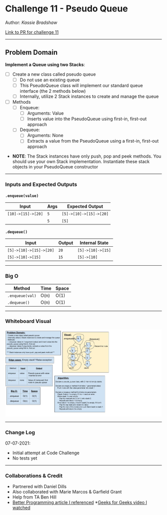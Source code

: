 # Challenge 11 - Pseudo Queue

Author: *Kassie Bradshaw*

[Link to PR for challenge 11](https://github.com/kassiebradshaw/data-structures-and-algorithms/compare/stack-queue-pseudo?expand=1)

---

## Problem Domain

**Implement a Queue using two Stacks**:

* [ ] Create a new class called pseudo queue
  * [ ] Do not use an existing queue
  * [ ] This PseudoQueue class will implement our standard queue interface (the 2 methods below)
  * [ ] Internally, utilize 2 Stack instances to create and manage the queue

* [ ] Methods
  * [ ] Enqueue:
    * [ ] Arguments: Value
    * [ ] Inserts value into the PseudoQueue using first-in, first-out approach
  * [ ] Dequeue:
    * [ ] Arguments: None
    * [ ] Extracts a value from the PseudoQueue using a first-in, first-out approach

* **NOTE**: The Stack instances have only push, pop and peek methods. You should use your own Stack implementation. Instantiate these stack objects in your PseudoQueue constructor

---

### Inputs and Expected Outputs

**`.enqueue(value)`**

| Input | Args | Expected Output |
| --- | --- | --- |
| `[10]->[15]->[20]` | `5` | `[5]->[10]->[15]->[20]` |
|  | `5` | `[5]` |

**`.dequeue()`**

| Input | Output | Internal State |
| --- | --- | --- |
| `[5]->[10]->[15]->[20]` | `20` | `[5]->[10]->[15]` |
| `[5]->[10]->[15]` | `15` | `[5]->[10]` |

---

### Big O

| Method | Time | Space |
| --- | -- | --- |
| `.enqueue(val)` | O(n) | O(1) |
| `.dequeue()` | O(n) | O(1) |

---

### Whiteboard Visual

![pseudoqueue_whiteboard](pseudoqueue.jpg)

---

### Change Log

07-07-2021:

* Initial attempt at Code Challenge
* No tests yet

---

### Collaborations & Credit

* Partnered with Daniel Dills
* Also collaborated with Marie Marcos & Garfield Grant
* Help from TA Ben Hill
* [Better Programming article I referenced](https://betterprogramming.pub/how-to-implement-a-queue-using-two-stacks-80772242b88c)
*[Geeks for Geeks video I watched](https://www.geeksforgeeks.org/queue-using-stacks/)
